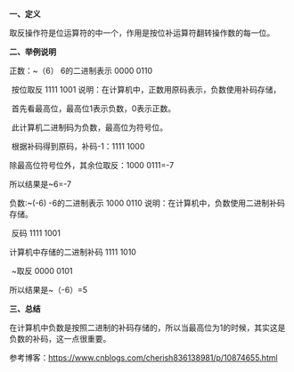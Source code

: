 **一、定义**

取反操作符是位运算符的中一个，作用是按位补运算符翻转操作数的每一位。

**二、举例说明**

正数：~（6） 6的二进制表示 0000 0110

​                     按位取反 1111 1001  说明：在计算机中，正数用原码表示，负数使用补码存储，

​                                            首先看最高位，最高位1表示负数，0表示正数。

​                                             此计算机二进制码为负数，最高位为符号位。

​       根据补码得到原码，补码-1：1111 1000

   除最高位符号位外，其余位取反：1000 0111=-7

所以结果是~6=-7

负数:~(-6) -6的二进制表示 1000 0110       说明：在计算机中，负数使用二进制补码存储。

​                  反码 1111 1001 

计算机中存储的二进制补码 1111 1010

​                 ~取反 0000 0101 

所以结果是~（-6）=5

**三、总结**

​      在计算机中负数是按照二进制的补码存储的，所以当最高位为1的时候，其实这是负数的补码，这一点很重要。 

参考博客：https://www.cnblogs.com/cherish836138981/p/10874655.html